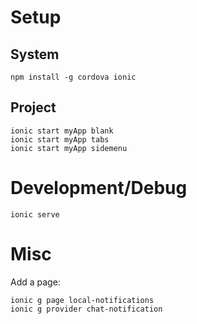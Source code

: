

Setup
=====

System
------

```
npm install -g cordova ionic
```

Project
-------

```
ionic start myApp blank
ionic start myApp tabs
ionic start myApp sidemenu
```


Development/Debug
=================


```
ionic serve
```


Misc
====

Add a page:
```
ionic g page local-notifications
ionic g provider chat-notification
```

